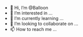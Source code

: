 - 👋 Hi, I’m @Balloon
- 👀 I’m interested in ...
- 🌱 I’m currently learning ...
- 💞️ I’m looking to collaborate on ...
- 📫 How to reach me ...

<!---
Balloon/Balloon is a ✨ special ✨ repository because its `README.md` (this file) appears on your GitHub profile.
You can click the Preview link to take a look at your changes.
--->
